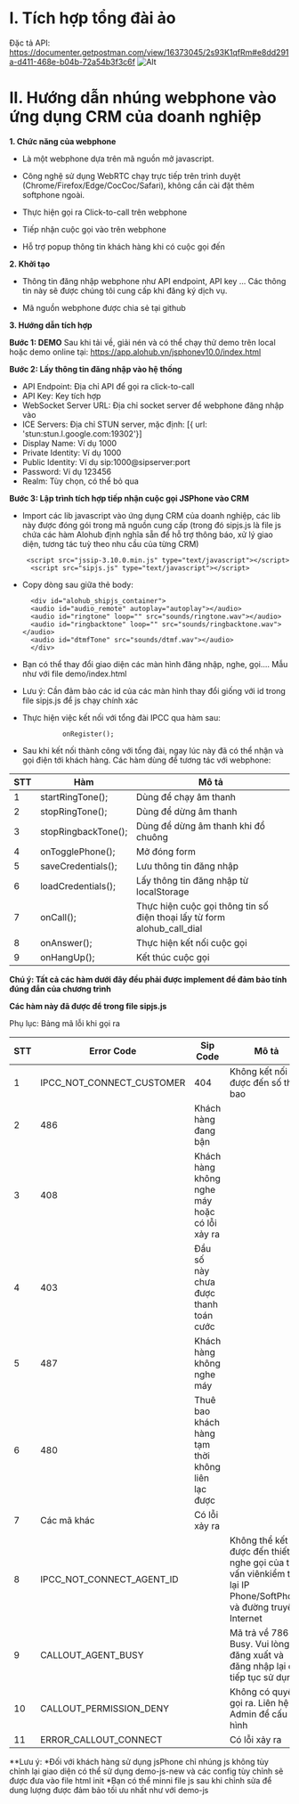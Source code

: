 # I. Tích hợp tổng đài ảo
Đặc tả API: https://documenter.getpostman.com/view/16373045/2s93K1qfRm#e8dd291a-d411-468e-b04b-72a54b3f3c6f
![Alt](https://alohub.vn/wp-content/uploads/2023/12/Design2-Standard-API-Flow.drawio.png)


# II. Hướng dẫn nhúng webphone vào ứng dụng CRM của doanh nghiệp

**1. Chức năng của webphone**

- Là một webphone dựa trên mã nguồn mở javascript.

- Công nghệ sử dụng WebRTC chạy trực tiếp trên trình duyệt (Chrome/Firefox/Edge/CocCoc/Safari), không cần cài đặt thêm softphone ngoài.

- Thực hiện gọi ra Click-to-call trên webphone

- Tiếp nhận cuộc gọi vào trên webphone
  
- Hỗ trợ popup thông tin khách hàng khi có cuộc gọi đến



**2. Khởi tạo**

- Thông tin đăng nhập webphone như API endpoint, API key ... Các thông tin này sẽ được chúng tôi cung cấp khi đăng ký dịch vụ.
  
- Mã nguồn webphone được chia sẻ tại github



**3. Hướng dẫn tích hợp**

**Bước 1: DEMO**
Sau khi tải về, giải nén và có thể chạy thử demo trên local hoặc demo online tại:
https://app.alohub.vn/jsphonev10.0/index.html

**Bước 2: Lấy thông tin đăng nhập vào hệ thống**

- API Endpoint: Địa chỉ API để gọi ra click-to-call
- API Key: Key tích hợp
- WebSocket Server URL: Địa chỉ socket server để webphone đăng nhập vào
- ICE Servers: Địa chỉ STUN server, mặc định: [{ url: 'stun:stun.l.google.com:19302'}]
- Display Name: Ví dụ 1000
- Private Identity: Ví dụ 1000
- Public Identity: Ví dụ sip:1000@sipserver:port
- Password: Ví dụ 123456
- Realm: Tùy chọn, có thể bỏ qua

**Bước 3: Lập trình tích hợp tiếp nhận cuộc gọi JSPhone vào CRM**

- Import các lib javascript vào ứng dụng CRM của doanh nghiệp, các lib này được đóng gói trong mã nguồn cung cấp (trong đó sipjs.js là file js chứa các hàm Alohub định nghĩa sẵn để hỗ trợ thông báo, xử lý giao diện, tương tác tuỳ theo nhu cầu của từng CRM)

       <script src="jssip-3.10.0.min.js" type="text/javascript"></script>
        <script src="sipjs.js" type="text/javascript"></script>

- Copy dòng sau giữa thẻ body:

        <div id="alohub_shipjs_container">
        <audio id="audio_remote" autoplay="autoplay"></audio>
        <audio id="ringtone" loop="" src="sounds/ringtone.wav"></audio>
        <audio id="ringbacktone" loop="" src="sounds/ringbacktone.wav"></audio>
        <audio id="dtmfTone" src="sounds/dtmf.wav"></audio>
        </div>
- Bạn có thể thay đổi giao diện các màn hình đăng nhập, nghe, gọi.... Mẫu như với file demo/index.html
- Lưu ý: Cần đảm bảo các id của các màn hình thay đổi giống với id trong file sipjs.js để js chạy chính xác
- Thực hiện việc kết nối với tổng đài IPCC qua hàm sau:

                onRegister();

- Sau khi kết nối thành công với tổng đài, ngay lúc này đã có thể nhận và gọi điện tới khách hàng. Các hàm dùng để tương tác với webphone:

| STT | Hàm                 | Mô tả                                                                    |
| --- |---------------------|--------------------------------------------------------------------------|
| 1 | startRingTone();    | Dùng để chạy âm thanh                                                    |
| 2 | stopRingTone();     | Dùng để dừng âm thanh                                                    |
| 3 | stopRingbackTone(); | Dùng để dừng âm thanh khi đổ chuông                                      |
| 4 | onTogglePhone();    | Mở đóng form                                                             |
| 5 | saveCredentials();  | Lưu thông tin đăng nhập                                                  |
| 6 | loadCredentials();  | Lấy thông tin đăng nhập từ localStorage                                  |
| 7 | onCall();           | Thực hiện cuộc gọi thông tin số điện thoại lấy từ form  alohub_call_dial |
| 8 | onAnswer();         | Thực hiện kết nối cuộc gọi                                               |
| 9 | onHangUp();         | Kết thúc cuộc gọi                                                        |

**Chú ý: Tất cả các hàm dưới đây đều phải được implement để đảm bảo tính đúng đắn của chương trình**

**Các hàm này đã được để trong file sipjs.js**

Phụ lục: Bảng mã lỗi khi gọi ra

| STT | Error Code | Sip Code | Mô tả |
| --- | --- | --- | --- |
| 1 | IPCC\_NOT\_CONNECT\_CUSTOMER | 404 | Không kết nối được đến số thuê bao |
| 2 | 486 | Khách hàng đang bận |
| 3 | 408 | Khách hàng không nghe máy hoặc có lỗi xảy ra |
| 4 | 403 | Đầu số này chưa được thanh toán cước |
| 5 | 487 | Khách hàng không nghe máy |
| 6 | 480 | Thuê bao khách hàng tạm thời không liên lạc được |
| 7 | Các mã khác | Có lỗi xảy ra |
| 8 | IPCC\_NOT\_CONNECT\_AGENT\_ID |   | Không thể kết nối được đến thiết bị nghe gọi của tư vấn viênkiểm tra lại IP Phone/SoftPhone và đường truyền Internet |
| 9 | CALLOUT\_AGENT\_BUSY |   | Mã trả về 786 - Busy. Vui lòng đăng xuất và đăng nhập lại để tiếp tục sử dụng. |
| 10 | CALLOUT\_PERMISSION\_DENY |   | Không có quyền gọi ra. Liên hệ Admin để cấu hình |
| 11 | ERROR\_CALLOUT\_CONNECT |   | Có lỗi xảy ra |

**Lưu ý: 
*Đối với khách hàng sử dụng jsPhone chỉ nhúng js không tùy chỉnh lại giao diện có thể sử dụng demo-js-new và các config tùy chỉnh sẽ được đưa vào file html init
*Bạn có thể minni file js sau khi chỉnh sửa để dung lượng được đảm bảo tối ưu nhất như với demo-js
